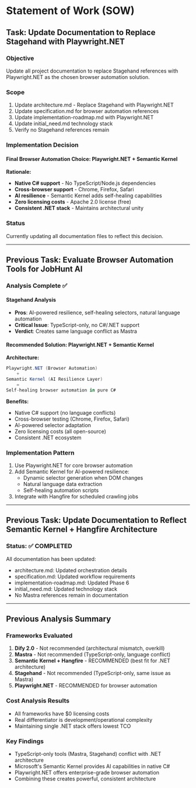 # Statement of Work (SOW)

## Task: Update Documentation to Replace Stagehand with Playwright.NET

### Objective
Update all project documentation to replace Stagehand references with Playwright.NET as the chosen browser automation solution.

### Scope
1. Update architecture.md - Replace Stagehand with Playwright.NET
2. Update specification.md for browser automation references
3. Update implementation-roadmap.md with Playwright.NET
4. Update initial_need.md technology stack
5. Verify no Stagehand references remain

### Implementation Decision

#### Final Browser Automation Choice: Playwright.NET + Semantic Kernel

**Rationale:**
- **Native C# support** - No TypeScript/Node.js dependencies
- **Cross-browser support** - Chrome, Firefox, Safari
- **AI resilience** - Semantic Kernel adds self-healing capabilities
- **Zero licensing costs** - Apache 2.0 license (free)
- **Consistent .NET stack** - Maintains architectural unity

### Status
Currently updating all documentation files to reflect this decision.

---

## Previous Task: Evaluate Browser Automation Tools for JobHunt AI

### Analysis Complete ✅

#### Stagehand Analysis
- **Pros**: AI-powered resilience, self-healing selectors, natural language automation
- **Critical Issue**: TypeScript-only, no C#/.NET support
- **Verdict**: Creates same language conflict as Mastra

#### Recommended Solution: Playwright.NET + Semantic Kernel

**Architecture:**
```csharp
Playwright.NET (Browser Automation)
    +
Semantic Kernel (AI Resilience Layer)
    =
Self-healing browser automation in pure C#
```

**Benefits:**
- Native C# support (no language conflicts)
- Cross-browser testing (Chrome, Firefox, Safari)
- AI-powered selector adaptation
- Zero licensing costs (all open-source)
- Consistent .NET ecosystem

### Implementation Pattern
1. Use Playwright.NET for core browser automation
2. Add Semantic Kernel for AI-powered resilience:
   - Dynamic selector generation when DOM changes
   - Natural language data extraction
   - Self-healing automation scripts
3. Integrate with Hangfire for scheduled crawling jobs

---

## Previous Task: Update Documentation to Reflect Semantic Kernel + Hangfire Architecture

### Status: ✅ COMPLETED

All documentation has been updated:
- architecture.md: Updated orchestration details
- specification.md: Updated workflow requirements
- implementation-roadmap.md: Updated Phase 6
- initial_need.md: Updated technology stack
- No Mastra references remain in documentation

---

## Previous Analysis Summary

### Frameworks Evaluated
1. **Dify 2.0** - Not recommended (architectural mismatch, overkill)
2. **Mastra** - Not recommended (TypeScript-only, language conflict)
3. **Semantic Kernel + Hangfire** - RECOMMENDED (best fit for .NET architecture)
4. **Stagehand** - Not recommended (TypeScript-only, same issue as Mastra)
5. **Playwright.NET** - RECOMMENDED for browser automation

### Cost Analysis Results
- All frameworks have $0 licensing costs
- Real differentiator is development/operational complexity
- Maintaining single .NET stack offers lowest TCO

### Key Findings
- TypeScript-only tools (Mastra, Stagehand) conflict with .NET architecture
- Microsoft's Semantic Kernel provides AI capabilities in native C#
- Playwright.NET offers enterprise-grade browser automation
- Combining these creates powerful, consistent architecture